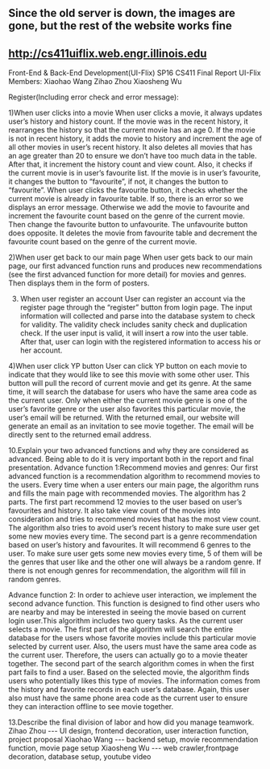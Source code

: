 ## Since the old server is down, the images are gone, but the rest of the website works fine
## http://cs411uiflix.web.engr.illinois.edu
Front-End &amp; Back-End Development(UI-Flix)
SP16 CS411 Final Report
UI-Flix
Members: Xiaohao Wang
     Zihao Zhou
     Xiaosheng Wu 

Register(Including error check and error message):


1)When user clicks into a movie
When user clicks a movie, it always updates user’s history and history count. If the movie was in the recent history, it rearranges the history so that the current movie has an age 0. If the movie is not in recent history, it adds the movie to history and increment the age of all other movies in user’s recent history. It also deletes all movies that has an age greater than 20 to ensure we don’t have too much data in the table. After that, it increment the history count and view count. Also, it checks if the current movie is in user’s favourite list. If the movie is in user’s favourite, it changes the button to “favourite”, if not, it changes the button to “favourite”.
When user clicks the favourite button, it checks whether the current movie is already in favourite table. If so, there is an error so we displays an error message. Otherwise we add the movie to favourite and increment the favourite count based on the genre of the current movie. Then change the favourite button to unfavourite. The unfavourite button does opposite. It deletes the movie from favourite table and decrement the favourite count based on the genre of the current movie.

2)When user get back to our main page
When user gets back to our main page, our first advanced function runs and produces new recommendations (see the first advanced function for more detail) for movies and genres. Then displays them in the form of posters.

3) When user register an account
User can register an account via the register page through the “register” button from login page. The input information will collected and parse into the database system to check for validity. The validity check includes sanity check and duplication check. If the user input is valid, it will insert a row into the user table. After that, user can login with the registered information to access his or her account. 

4)When user click YP button
	User can click YP button on each movie to indicate that they would like to see this movie with some other user. This button will pull the record of current movie and get its genre. At the same time, it will search the database for users who have the same area code as the current user. Only when either the current movie genre is one of the user’s favorite genre or the user also favorites this particular movie, the user’s email will be returned. With the returned email, our website will generate an email as an invitation to see movie together. The email will be directly sent to the returned email address.


10.Explain your two advanced functions and why they are considered as advanced. Being able to do it is very important both in the report and final presentation.
Advance function 1:Recommend movies and genres:
Our first advanced function is a recommendation algorithm to recommend movies to the users. Every time when a user enters our main page, the algorithm runs and fills the main page with recommended movies. The algorithm has 2 parts. The first part recommend 12 movies to the user based on user’s favourites and history. It also take view count of the movies into consideration and tries to recommend movies that has the most view count. The algorithm also tries to avoid user’s recent history to make sure user get some new movies every time. 
The second part is a genre recommendation based on user’s history and favourites. It will recommend 6 genres to the user. To make sure user gets some new movies every time, 5 of them will be the genres that user like and the other one will always be a random genre. If there is not enough genres for recommendation, the algorithm will fill in random genres.

Advance function 2:
	In order to achieve user interaction, we implement the second advance function. This function is designed to find other users who are nearby and may be interested in seeing the movie based on current login user.This algorithm includes two query tasks. As the current user selects a movie. The first part of the algorithm will search the entire database for the users whose favorite movies include this particular movie selected by current user. Also, the users must have the same area code as the current user. Therefore, the users can actually go to a movie theater together. The second part of the search algorithm comes in when the first part fails to find a user. Based on the selected movie, the algorithm finds users who potentially likes this type of movies. The information comes from the history and favorite records in each user’s database. Again, this user also must have the same phone area code as the current user to ensure they can interaction offline to see movie together. 


13.Describe the final division of labor and how did you manage teamwork.
	Zihao Zhou ---  UI design, frontend decoration, user interaction function, project proposal
	Xiaohao Wang      --- backend setup, movie recommendation function, movie page setup
	Xiaosheng Wu      --- web crawler,frontpage decoration, database setup, youtube video
